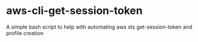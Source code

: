 # aws-cli-get-session-token
A simple bash script to help with automating aws sts get-session-token and profile creation
